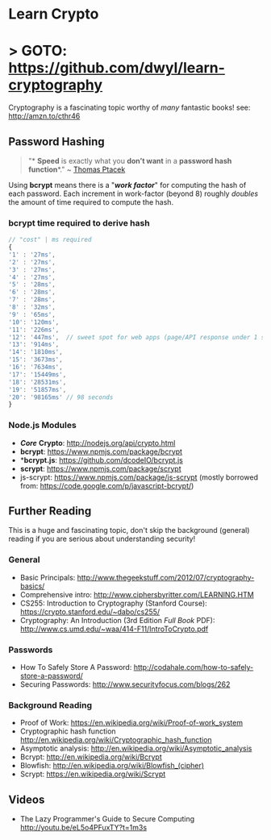 # Learn Crypto

# > GOTO: https://github.com/dwyl/learn-cryptography

Cryptography is a fascinating topic worthy of
*many* fantastic books! see: http://amzn.to/cthr46

## Password Hashing

> "* **Speed** is exactly what you **don’t want** in a **password hash function***."
~ [Thomas Ptacek](http://amzn.to/cthr46)

Using **bcrypt** means there is a "***work factor***" for
computing the hash of each password.
Each increment in work-factor (beyond 8) roughly *doubles* the amount of time
required to compute the hash.


### bcrypt time required to derive hash

```js
// "cost" | ms required
{
'1' : '27ms',
'2' : '27ms',
'3' : '27ms',
'4' : '27ms',
'5' : '28ms',
'6' : '28ms',
'7' : '28ms',
'8' : '32ms',
'9' : '65ms',
'10': '120ms',
'11': '226ms',
'12': '447ms',  // sweet spot for web apps (page/API response under 1 sec)
'13': '914ms',
'14': '1810ms',
'15': '3673ms',
'16': '7634ms',
'17': '15449ms',
'18': '28531ms',
'19': '51857ms',
'20': '98165ms' // 98 seconds
}
```


### Node.js Modules

+ ***Core*** **Crypto**: http://nodejs.org/api/crypto.html
+ **bcrypt**: https://www.npmjs.com/package/bcrypt
+ ***bcrypt.js**: https://github.com/dcodeIO/bcrypt.js
+ **scrypt**: https://www.npmjs.com/package/scrypt
+ js-scrypt: https://www.npmjs.com/package/js-scrypt
(mostly borrowed from: https://code.google.com/p/javascript-bcrypt/)


## Further Reading

This is a huge and fascinating topic,
don't skip the background (general) reading
if you are serious about understanding security!

### General

+ Basic Principals:
http://www.thegeekstuff.com/2012/07/cryptography-basics/
+ Comprehensive intro:
http://www.ciphersbyritter.com/LEARNING.HTM
+ CS255: Introduction to Cryptography (Stanford Course):
https://crypto.stanford.edu/~dabo/cs255/
+ Cryptography: An Introduction
(3rd Edition *Full Book* PDF):
http://www.cs.umd.edu/~waa/414-F11/IntroToCrypto.pdf

### Passwords

+ How To Safely Store A Password:
http://codahale.com/how-to-safely-store-a-password/
+ Securing Passwords:
http://www.securityfocus.com/blogs/262

### Background Reading

+ Proof of Work:
https://en.wikipedia.org/wiki/Proof-of-work_system
+ Cryptographic hash function
http://en.wikipedia.org/wiki/Cryptographic_hash_function
+ Asymptotic analysis:
http://en.wikipedia.org/wiki/Asymptotic_analysis
+ Bcrypt:
http://en.wikipedia.org/wiki/Bcrypt
+ Blowfish:
http://en.wikipedia.org/wiki/Blowfish_(cipher)
+ Scrypt:
https://en.wikipedia.org/wiki/Scrypt

## Videos

+ The Lazy Programmer's Guide to Secure Computing
http://youtu.be/eL5o4PFuxTY?t=1m3s
